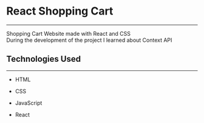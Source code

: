 <h1>React Shopping Cart</h1>
<hr><p>Shopping Cart Website made with React and CSS
</br>During the development of the project I learned about Context API</p><h2>Technologies Used</h2>
<hr><ul>
<li>HTML</li>
</ul><ul>
<li>CSS</li>
</ul><ul>
<li>JavaScript</li>
</ul><ul>
<li>React</li>
</ul>
